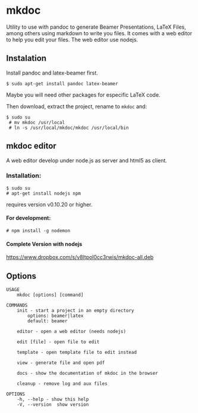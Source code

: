 mkdoc
=====

Utility to use with pandoc to generate Beamer Presentations, LaTeX Files, among others
using markdown to write you files. It comes with a web editor to help you edit your files.
The web editor use nodejs.

Instalation
-----------

Install pandoc and latex-beamer first.

    $ sudo apt-get install pandoc latex-beamer

Maybe you will need other packages for especific LaTeX code.

Then download, extract the project, rename to `mkdoc` and:

    $ sudo su
	 # mv mkdoc /usr/local
	 # ln -s /usr/local/mkdoc/mkdoc /usr/local/bin

mkdoc editor
------------

A web editor develop under node.js as server and html5 as client.

### Installation:

    $ sudo su
    # apt-get install nodejs npm

requires version v0.10.20 or higher.

#### For development:

    # npm install -g nodemon

#### Complete Version with nodejs

<https://www.dropbox.com/s/v8ltpol0cc3rwis/mkdoc-all.deb>

Options
-------

    USAGE
        mkdoc [options] [command]

    COMMANDS
        init - start a project in an empty directory
            options: beamer|latex
            default: beamer

        editor - open a web editor (needs nodejs)

        edit [file] - open file to edit
        
        template - open template file to edit instead

        view - generate file and open pdf

        docs - show the documentation of mkdoc in the browser

        cleanup - remove log and aux files

    OPTIONS
        -h, --help - show this help
        -V, --version  show version
